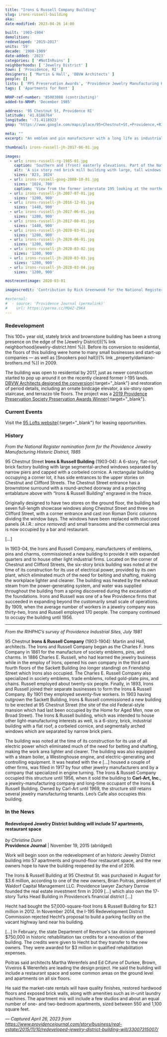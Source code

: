 ```yaml
---
title: "Irons & Russell Company Building"
slug: irons-russell-building
aka:
date-modified: 2023-04-26 14:00

built: '1903–1904'
demolition:
redeveloped: '2015–2017'
units: '59'
decade: '1900-1909'
date-added: '2023'
categories: [ '#NotInRuins' ]
neighborhoods: [ 'Jewelry District' ]
town: [ 'Providence, RI' ]
designers: [ 'Martin & Hall', 'DBVW Architects' ]
people: []
lists: [ 'PPS Preservation Awards', 'Providence Jewelry Manufacturing Historic District', 'Providence Industrial Sites 1981', 'National Register of Historic Places' ]
tags: [ 'Apartments for Rent' ]

NRHP-ref-number: '85003088 (contributing)'
added-to-NRHP: 'December 1985'

address: '95 Chestnut St, Providence RI'
latitude: '41.8186764'
longitude: '-71.4118923'
gmap: "https://www.google.com/maps/place/95+Chestnut+St,+Providence,+RI+02903/@41.8186764,-71.4118923,18z/data=!4m6!3m5!1s0x89e4456b5ed2bc17:0xa1e85e1c6732e970!8m2!3d41.8186764!4d-71.4118923!16s%2Fg%2F11bw3xfkq6"

meta: ""
excerpt: "An emblem and pin manufacturer with a long life as industrial/<wbr>commercial space until a conversion to apartments"

thumbnail: irons-russell-jh-2017-06-01.jpg

images:
  - url: irons-russell-rg-1985-01.jpg
    caption: 'Southern and (front) easterly elevations. Part of the National Register district nomination form, 1985 — Photo by Richard Greenwood'
    alt: 'A six story red brick mill building with large, tall windows and a cast iron storefront along Chestnut Street. While most of the building looks rectangular in shape, it is actually more of an L shape when viewed from above, with an asymetrical cut out on the north side around a smokestack.'
    sizes: '823, 1024'
  - url: irons-russell-goog-2008-10-01.jpg
    sizes: '1024, 700'
    caption: 'View from the former interstate 195 looking at the northern side of the building. Google Streetview, October 2008'
  - url: irons-russell-jh-2007-07-01.jpg
    sizes: '1200, 900'
  - url: irons-russell-jh-2016-12-01.jpg
    sizes: '1440, 900'
  - url: irons-russell-jh-2017-06-01.jpg
    sizes: '1200, 900'
  - url: irons-russell-jh-2017-08-01.jpg
    sizes: '1440, 900'
  - url: irons-russell-jh-2020-03-01.jpg
    sizes: '1200, 900'
  - url: irons-russell-jh-2020-06-01.jpg
    sizes: '1200, 900'
  - url: irons-russell-jh-2020-03-02.jpg
    sizes: '1200, 900'
  - url: irons-russell-jh-2020-03-03.jpg
    sizes: '1200, 900'
  - url: irons-russell-jh-2020-03-04.jpg
    sizes: '1200, 900'

mostrecentimage: 2020-03-01

imagescredit: 'Contribution by Rick Greenwood for the National Register Form and Google Streetview'

#external:
#  - source: 'Providence Journal (permalink)'
#    url: https://perma.cc/MQ4Z-Z9K4
---
```


### Redevelopment

This 100+ year old, stately brick and brownstone building has been a strong presence on the edge of the [Jewelry District]({% link neighborhood/jewelry-district.html %}). Before its conversion to residential, the floors of this building were home to many small businesses and start-up companies — as well as [Snookers pool hall]({% link _property/damiano-brothers.md %}) in 2009.

The building was open to residential by 2017, just as newer construction started to pop up around it on the recently cleared former I-195 lands. [DBVW Architects designed the conversion](//dbvw.com/projects/95-lofts/){:target="_blank"} and restoration of period details, including an ornate birdcage elevator, a six-story open staircase, and terrazzo tile floors.
The project was a [2019 Providence Preservation Society Preservation Awards Winner](//ppsri.org/2019-preservation-award-winners/){:target="_blank"}. 


### Current Events

Visit the [95 Lofts website](//www.95lofts.com/){:target="_blank"} for leasing opportunities. 


### History

_From the National Register nomination form for the Providence Jewelry Manufacturing Historic District, 1985_

95 Chestnut Street **Irons & Russell Building** (1903-04): A 6-story, flat-roof, brick factory building with large segmental-arched windows separated by narrow piers and capped with a corbeled cornice. A rectangular building occupying a corner lot, it has side entrances to the upper stories on Chestnut and Clifford Streets. The Chestnut Street entrance has a brownstone surround with a round-arched doorway and a projecting entablature above with “Irons & Russell Building” engraved in the frieze. 

Originally designed to have two stores on the ground floor, the building had seven full-length showcase windows along Chestnut Street and three on Clifford Street, with a corner entrance and cast iron Roman Doric columns dividing the window bays. The windows have been replaced with stuccoed panels _(A.I.R.: since removed)_ and small transoms and the commercial area is now occupied by a bar and restaurant.

[…]

In 1903-04, the Irons and Russell Company, manufacturers of emblems, pins and charms, commissioned a new building to provide it with expanded quarters and to house other light industrial firms. Located on the corner of Chestnut and Clifford Streets, the six-story brick building was noted at the time of its construction for its use of electrical power, provided by its own plant, which eliminated much of the need for belting and shafting, making the workplace lighter and cleaner. The building was heated by the exhaust steam from the power-generating system, and water was supplied throughout the building from a spring discovered during the excavation of the foundations. Irons and Russell was one of a few Providence firms that succeeded in expanding beyond the customarily small scale of operations. By 1909, when the average number of workers in a jewelry company was thirty-two, Irons and Russell employed 170 people. The company continued to occupy the building until 1956.

***

_From the RIHPHC’s survey of Providence Industrial Sites, July 1981_

95 Chestnut **Irons & Russell Company** (1903-1904): Martin and Hall, architects. The Irons and Russell Company began as the Charles F. Irons Company in 1861 for the manufacture of society emblems, pins, and charms. In 1886 Charles E. Russell, who had learned the jewelry business while in the employ of Irons, opened his own company in the third and fourth floors of the Sackett Building (no longer standing) on Friendship Street which Irons also occupied. The Charles E. Russell Company also specialized in society emblems, trade emblems, rolled gold-plate pins, and chains. Russell employed about twenty-six people. Finally, in 1893, Irons and Russell joined their separate businesses to form the Irons & Russell Company. By 1901 they employed seventy-five workers. In 1903 having outgrown the Sackett Building, Irons & Russell commissioned a new building to be erected at 95 Chestnut Street (the site of the old Federal-style mansion which had last been occupied by the Home for Aged Men, now on Broad Street). The Irons & Russell building, which was intended to house other light-manufacturing interests as well, is a 6-story, brick, industrial building with a flat roof, a corbeled cornice, and segmentally arched windows which are separated by narrow brick piers.

The building was noted at the time of its construction for its use of all electric power which eliminated much of the need for belting and shafting, making the work area lighter and clearer. The building was also equipped with a steam boiler, a Westinghouse engine, and electric-generating and controlling equipment. It was heated with the e […] housed a couple of other firms, was filled in 1917 by four other jewelry manufacturers and by a company that specialized in engine turning. The Irons & Russell Company occupied this structure until 1956, when it sold the building to **Carl-Art, Inc.**, a jewelry-manufacturing company and long-time occupant of the Irons & Russell Building. Owned by Carl-Art until 1969, the structure still retains several jewelry manufacturing tenants. Leo’s Cafe also occupies this building.


### In the News

#### Redeveloped Jewelry District building will include 57 apartments, restaurant space

_by Christine Dunn_  
**Providence Journal** | November 19, 2015 (abridged)

Work will begin soon on the redevelopment of an historic Jewelry District building into 57 apartments and ground-floor restaurant space, and the new owners hope to have the building reopened by the end of 2016.

The Irons & Russell Building at 95 Chestnut St. was purchased in August for $3.6 million, according to one of the new owners, Brian Poitras, president of Waldorf Capital Management LLC. Providence lawyer Zachary Darrow founded the real estate investment firm in 2009 […] which also own the 17-story Turks Head Building in Providence’s financial district […]

Hecht had bought the 57,000-square-foot Irons & Russell Building for $2.1 million in 2012. In November 2014, the I-195 Redevelopment District Commission rejected Hecht’s proposal to build a parking facility on the vacant highway land near his building. 

[…] In February, the state Department of Revenue's tax division approved $750,000 in historic rehabilitation tax credits for a renovation of the building. The credits were given to Hecht but they transfer to the new owners. They were awarded for $3 million in qualified rehabilitation expenses. 

Poitras said architects Martha Werenfels and Ed Cifune of Durkee, Brown, Viveiros & Werenfels are leading the design project. He said the building will include a restaurant space and some common areas on the ground level and apartments on all six floors.

He said the market-rate rentals will have quality finishes, restored hardwood floors and exposed brick walls, along with amenities such as in-unit laundry machines. The apartment mix will include a few studios and about an equal number of one- and two-bedroom apartments, sized between 550 and 1,100 square feet.

_— Captured April 26, 2023 from https://www.providencejournal.com/story/business/real-estate/2015/11/10/redeveloped-jewelry-district-building-will/33007315007/_
